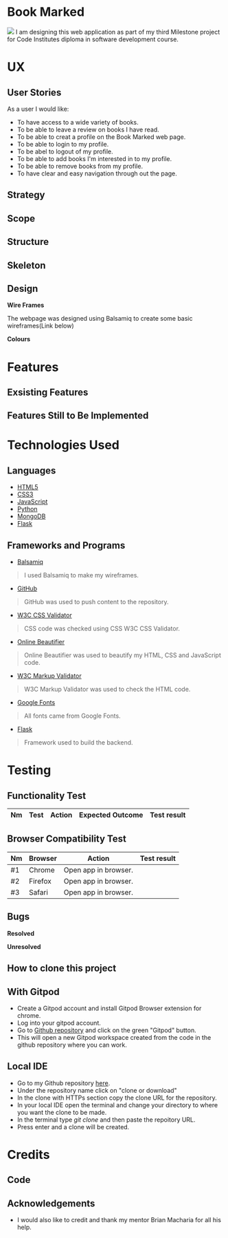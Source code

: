 # Book Marked
![](assets/imgs/readme.md_hero_img.png)
I am designing this web application as part of my third Milestone project for Code Institutes diploma in software development course.

# UX
## User Stories
As a user I would like:

* To have access to a wide variety of books.
* To be able to leave a review on books I have read.
* To be able to creat a profile on the Book Marked web page.
* To be able to login to my profile.
* To be abel to logout of my profile.
* To be able to add books I'm interested in to my profile.
* To be able to remove books from my profile.
* To have clear and easy navigation through out the page.


## Strategy

## Scope

## Structure

## Skeleton

## Design
**Wire Frames**

 The webpage was designed using Balsamiq to create some basic wireframes(Link below) 
 

**Colours**


# Features
## Exsisting Features


## Features Still to Be Implemented



# Technologies Used
## Languages
* [HTML5](https://en.wikipedia.org/wiki/HTML5)
* [CSS3](https://en.wikipedia.org/wiki/CSS)
* [JavaScript](https://javascript.info/)
* [Python]()
* [MongoDB]()
* [Flask]()


## Frameworks and Programs

* [Balsamiq](https://balsamiq.com/wireframes/?gclid=Cj0KCQiA48j9BRC-ARIsAMQu3WSc14tIkeDZUlWDIVOa-Acbyn1s5XvsJJ6CnWplwD7_WPcgk-C4cTgaAsaNEALw_wcB)
> I used Balsamiq to make my wireframes.

* [GitHub](https://github.com/)
> GitHub was used to push content to the repository.

*  [W3C CSS Validator](https://jigsaw.w3.org/css-validator/validator)
> CSS code was checked using CSS W3C CSS Validator.

* [Online Beautifier](https://beautifier.io/)
> Online Beautifier was used to beautify my HTML, CSS and JavaScript code.

* [W3C Markup Validator](https://validator.w3.org/nu/#textarea)
>W3C Markup Validator was used to check the HTML code.

* [Google Fonts](https://fonts.google.com/)
>All fonts came from Google Fonts.

* [Flask]()
>Framework used to build the backend.



# Testing

## Functionality Test
Nm | Test | Action | Expected Outcome |Test result |
-- | ---- | ------ | ---------------- |----------- |


## Browser Compatibility Test
Nm | Browser | Action | Test result |
-- | ------- | ------ | ----------- |
#1 | Chrome | Open app in browser. |  |
#2 | Firefox | Open app in browser. | |
#3 | Safari | Open app in browser. |  |


## Bugs

**Resolved**


**Unresolved**



## How to clone this project
## With Gitpod
* Create a Gitpod account and install Gitpod Browser extension for chrome.
* Log into your gitpod account.
* Go to [Github repository](https://github.com/LiamGaff/Feeling-Lucky-Punk) and click on the green "Gitpod" button.
* This will open a new Gitpod workspace created from the code in the github repository where you can work.

## Local IDE
* Go to my Github repository [here](https://github.com/LiamGaff/Feeling-Lucky-Punk).
* Under the repository name click on "clone or download"
* In the clone with HTTPs section copy the clone URL for the repository.
* In your local IDE open the terminal and change your directory to where you want the clone to be made.
* In the terminal type _git clone_ and then paste the repoitory URL.
* Press enter and a clone will be created.

# Credits

## Code


## Acknowledgements
* I would also like to credit and thank my mentor Brian Macharia for all his help. 